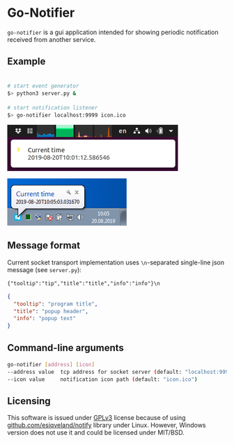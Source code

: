 Go-Notifier
===========

`go-notifier` is a gui application intended for showing periodic notification received from another service.

Example
-------

```bash

# start event generator
$> python3 server.py &

# start notification listener
$> go-notifier localhost:9999 icon.ico
```

![Ubuntu screenshot](screenshot-ubuntu.png)

![Windows 7 screenshot](screenshot-windows7.png)

Message format
--------------

Current socket transport implementation uses `\n`-separated single-line json message (see `server.py`):
```
{"tooltip":"tip","title":"title","info":"info"}\n
```

```json
{
  "tooltip": "program title",
  "title": "popup header",
  "info": "popup text"
}
```

Command-line arguments
----------------------

```sh
go-notifier [address] [icon]
--address value  tcp address for socket server (default: "localhost:9998")
--icon value     notification icon path (default: "icon.ico")

```

Licensing
---------

This software is issued under [GPLv3](LICENSE) license because of using [github.com/esiqveland/notify](github.com/esiqveland/notify) library under Linux. However, Windows version does not use it and could be licensed under MIT/BSD.
